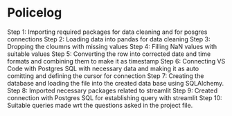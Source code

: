 # Policelog
Step 1: Importing required packages for data cleaning and for posgres connections
Step 2: Loading data into pandas for data cleaning
Step 3: Dropping the cloumns with missing values
Step 4: Filling NaN values with suitable values
Step 5: Converting the row into corrected date and time formats and combining them to make it as timestamp
Step 6: Connecting VS Code with Postgres SQL with necessary data and making it as auto comitting and defining the cursor for connection
Step 7: Creating the database and loading the file into the created data base using SQLAlchemy.
Step 8: Imported necessary packages related to streamlit
Step 9: Created connection with Postgres SQL for establishing query with streamlit
Step 10: Suitable queries made wrt the questions asked in the project file.
